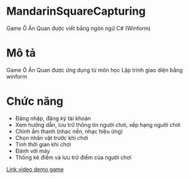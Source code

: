 # MandarinSquareCapturing
Game Ô Ăn Quan được viết bằng ngôn ngữ C# (Winform)

# Mô tả
Game Ô Ăn Quan được ứng dụng từ môn học Lập trình giao diện bằng winform

# Chức năng
- Đăng nhập, đăng ký tài khoản
- Xem hướng dẫn, lưu trữ thông tin người chơi, xếp hạng người chơi
- Chỉnh ẩm thanh (nhạc nền, nhạc hiệu ứng)
- Chọn nhân vật trước khi chơi
- Tính thời gian khi chơi 
- Đánh với máy
- Thống kê điểm và lưu trữ điểm của người chơi

[Link video demo game](https://youtu.be/Ga1Lcbltmjo)
